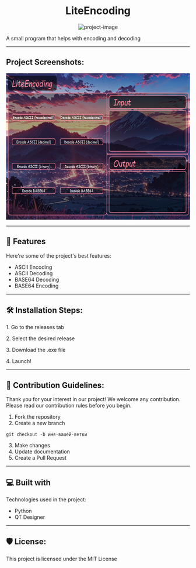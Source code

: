 <h1 align="center" id="title">LiteEncoding</h1>

<p align="center"><img src="https://cdn-icons-png.flaticon.com/512/7109/7109735.png" alt="project-image" height=130px></p>

<p id="description">A small program that helps with encoding and decoding</p>

________

<h2>Project Screenshots:</h2>
<img src="https://github.com/Timurkaaaaaaa/LiteEncoding/blob/master/docs/screenshot.png?raw=true" alt="project-screenshot" height=400px>

________  
  
<h2>🧐 Features</h2>

Here're some of the project's best features:

*   ASCII Encoding
*   ASCII Decoding
*   BASE64 Decoding
*   BASE64 Encoding

________

<h2>🛠️ Installation Steps:</h2>

<p>1. Go to the releases tab</p>

<p>2. Select the desired release</p>

<p>3. Download the .exe file</p>

<p>4. Launch!</p>

________________

<h2>🍰 Contribution Guidelines:</h2>

Thank you for your interest in our project! We welcome any contribution. Please read our contribution rules before you begin.

1. Fork the repository
2. Create a new branch
```git
git checkout -b имя-вашей-ветки
```
3. Make changes
4. Update documentation
5. Create a Pull Request
________
  
  
<h2>💻 Built with</h2>

Technologies used in the project:

*   Python
*   QT Designer
  
________

<h2>🛡️ License:</h2>

This project is licensed under the MIT License

